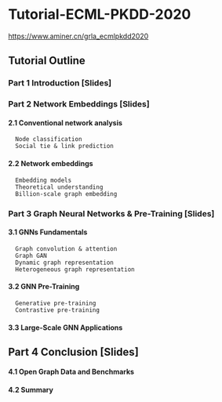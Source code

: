 # Tutorial-ECML-PKDD-2020
https://www.aminer.cn/grla_ecmlpkdd2020


## Tutorial Outline
### Part 1 Introduction  [Slides]

### Part 2 Network Embeddings [Slides]

#### 2.1 Conventional network analysis
      Node classification
      Social tie & link prediction
#### 2.2 Network embeddings
      Embedding models
      Theoretical understanding
      Billion-scale graph embedding
### Part 3 Graph Neural Networks & Pre-Training [Slides]

#### 3.1 GNNs Fundamentals
      Graph convolution & attention
      Graph GAN
      Dynamic graph representation
      Heterogeneous graph representation
#### 3.2 GNN Pre-Training
      Generative pre-training
      Contrastive pre-training
  #### 3.3 Large-Scale GNN Applications
## Part 4 Conclusion [Slides]

 #### 4.1 Open Graph Data and Benchmarks
 #### 4.2 Summary
